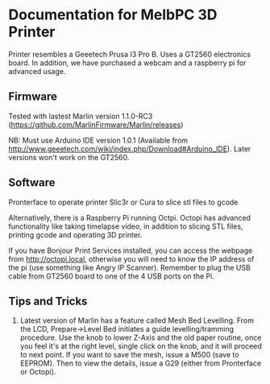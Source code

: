 # Documentation for MelbPC 3D Printer

Printer resembles a Geeetech Prusa I3 Pro B.
Uses a GT2560 electronics board.
In addition, we have purchased a webcam and a raspberry pi for advanced usage.

## Firmware
Tested with lastest Marlin version 1.1.0-RC3 (https://github.com/MarlinFirmware/Marlin/releases)

NB: Must use Arduino IDE version 1.0.1 (Available from http://www.geeetech.com/wiki/index.php/Download#Arduino_IDE). Later versions won't work on the GT2560.

## Software
Pronterface to operate printer
Slic3r or Cura to slice stl files to gcode

Alternatively, there is a Raspberry Pi running Octpi.
Octopi has advanced functionality like taking timelapse video, in addition to slicing STL files, printing gcode and operating 3D printer. 

If you have Bonjour Print Services installed, you can access the webpage from http://octopi.local, otherwise you will need to know the IP address of the pi (use something like Angry IP Scanner).
Remember to plug the USB cable from GT2560 board to one of the 4 USB ports on the Pi.

## Tips and Tricks
1. Latest version of Marlin has a feature called Mesh Bed Levelling. From the LCD, Prepare->Level Bed initiates a guide levelling/tramming procedure. Use  the knob to lower Z-Axis and the old paper routine, once you feel it's at the right level, single click on the knob, and it will proceed to next point. If you want to save the mesh, issue a M500 (save to EEPROM). Then to view the details, issue a G29 (either from Pronterface or Octopi). 




